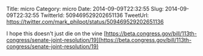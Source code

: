 Title: micro
Category: micro
Date: 2014-09-09T22:32:55
Slug: 2014-09-09T22:32:55
TwitterId: 509469529202651136
TweetUrl: https://twitter.com/mark_philpot/status/509469529202651136

I hope this doesn't just die on the vine [https://beta.congress.gov/bill/113th-congress/senate-joint-resolution/19](https://beta.congress.gov/bill/113th-congress/senate-joint-resolution/19)